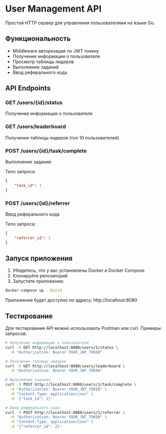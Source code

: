 # User Management API

Простой HTTP сервер для управления пользователями на языке Go.

## Функциональность

- Middleware авторизация по JWT токену
- Получение информации о пользователе
- Просмотр таблицы лидеров
- Выполнение заданий
- Ввод реферального кода

## API Endpoints

### GET /users/{id}/status
Получение информации о пользователе

### GET /users/leaderboard
Получение таблицы лидеров (топ 10 пользователей)

### POST /users/{id}/task/complete
Выполнение задания

Тело запроса:
```json
{
    "task_id": 1
}
```

### POST /users/{id}/referrer
Ввод реферального кода

Тело запроса:
```json
{
    "referrer_id": 1
}
```

## Запуск приложения

1. Убедитесь, что у вас установлены Docker и Docker Compose
2. Клонируйте репозиторий
3. Запустите приложение:
```bash
docker-compose up --build
```

Приложение будет доступно по адресу: http://localhost:8080

## Тестирование

Для тестирования API можно использовать Postman или curl. Примеры запросов:

```bash
# Получение информации о пользователе
curl -X GET http://localhost:8080/users/1/status \
  -H "Authorization: Bearer YOUR_JWT_TOKEN"

# Получение таблицы лидеров
curl -X GET http://localhost:8080/users/leaderboard \
  -H "Authorization: Bearer YOUR_JWT_TOKEN"

# Выполнение задания
curl -X POST http://localhost:8080/users/1/task/complete \
  -H "Authorization: Bearer YOUR_JWT_TOKEN" \
  -H "Content-Type: application/json" \
  -d '{"task_id": 1}'

# Ввод реферального кода
curl -X POST http://localhost:8080/users/1/referrer \
  -H "Authorization: Bearer YOUR_JWT_TOKEN" \
  -H "Content-Type: application/json" \
  -d '{"referrer_id": 2}'
``` 